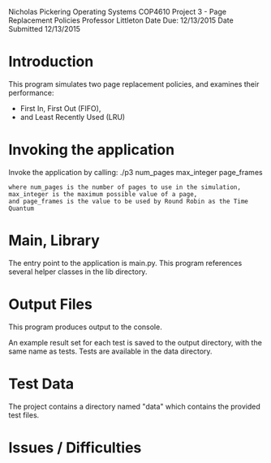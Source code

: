 Nicholas Pickering
Operating Systems COP4610
Project 3 - Page Replacement Policies
Professor Littleton
Date Due: 12/13/2015
Date Submitted 12/13/2015

# Introduction
This program simulates two page replacement policies, and examines their performance:
- First In, First Out (FIFO),
- and Least Recently Used (LRU)

# Invoking the application
Invoke the application by calling:
    ./p3 num_pages max_integer page_frames

    where num_pages is the number of pages to use in the simulation,
    max_integer is the maximum possible value of a page,
    and page_frames is the value to be used by Round Robin as the Time Quantum

# Main, Library
The entry point to the application is main.py. This program references several helper classes in the lib directory.

# Output Files
This program produces output to the console.

An example result set for each test is saved to the output directory, with the same name as tests.
Tests are available in the data directory.

# Test Data
The project contains a directory named "data" which contains the provided test files.

# Issues / Difficulties

